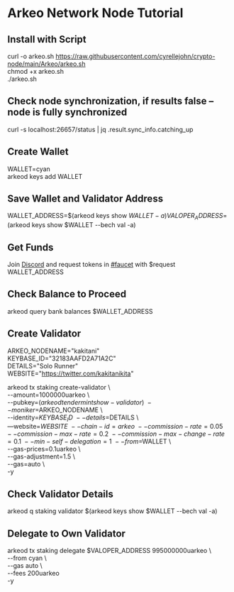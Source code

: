 # Arkeo Network Node Tutorial

## Install with Script
curl -o arkeo.sh https://raw.githubusercontent.com/cyrellejohn/crypto-node/main/Arkeo/arkeo.sh  
chmod +x arkeo.sh  
./arkeo.sh  
  
## Check node synchronization, if results false – node is fully synchronized
curl -s localhost:26657/status | jq .result.sync_info.catching_up  
  
## Create Wallet
WALLET=cyan  
arkeod keys add WALLET  
  
## Save Wallet and Validator Address
WALLET_ADDRESS=$(arkeod keys show $WALLET -a)  
VALOPER_ADDRESS=$(arkeod keys show $WALLET --bech val -a)  
  
## Get Funds
Join [Discord](https://discord.gg/BfEHpm6uFc) and request tokens in [#faucet](https://discord.com/channels/1050100146626642052/1166849422211162243) with $request WALLET_ADDRESS  
  
## Check Balance to Proceed
arkeod query bank balances $WALLET_ADDRESS  
  
## Create Validator
ARKEO_NODENAME="kakitani"  
KEYBASE_ID="32183AAFD2A71A2C"  
DETAILS="Solo Runner"  
WEBSITE="https://twitter.com/kakitanikita"  
  
arkeod tx staking create-validator \  
--amount=1000000uarkeo \  
--pubkey=$(arkeod tendermint show-validator) \  
--moniker=$ARKEO_NODENAME \  
--identity=$KEYBASE_ID \  
--details=$DETAILS \  
—website=$WEBSITE \  
--chain-id=arkeo \  
--commission-rate=0.05 \  
--commission-max-rate=0.2 \  
--commission-max-change-rate=0.1 \  
--min-self-delegation=1 \  
--from=$WALLET \  
--gas-prices=0.1uarkeo \  
--gas-adjustment=1.5 \  
--gas=auto \  
-y  
  
## Check Validator Details
arkeod q staking validator $(arkeod keys show $WALLET --bech val -a)  
  
## Delegate to Own Validator
arkeod tx staking delegate $VALOPER_ADDRESS 995000000uarkeo \  
--from cyan \  
--gas auto \  
--fees 200uarkeo  
-y
